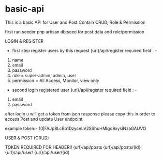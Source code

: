 # basic-api

This is a basic API for User and Post Contain CRUD, Role & Permission

first run seeder php artisan db:seed for post data and role/permission

LOGIN & REGISTER
- first step register users by this request
{url}/api/register
required field : - 
1) name
2) email
3) password
4) role = super-admin, admin, user
5) permission = All Access, Monitor, view only

- second login registered user
{url}/api/register
required field : - 
1) email
2) password

after login u will get a token from json response please copy this in order to access Post and update User endpoint

example token:-
10|FAJp8LcBo1DzyceLV2SShuHMlgo9xysiNzaGAUVO

USER & POST (CRUD) 

TOKEN REQUIRED FOR HEADER!!
{url}/api/posts
{url}/api/posts/{id}
{url}/api/user/
{url}/api/user/{id}



